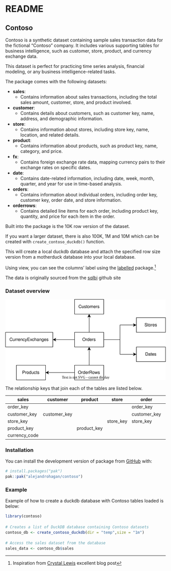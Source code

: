 # README


## Contoso

Contoso is a synthetic dataset containing sample sales transaction data
for the fictional “Contoso” company. It includes various supporting
tables for business intelligence, such as customer, store, product, and
currency exchange data.

This dataset is perfect for practicing time series analysis, financial
modeling, or any business intelligence-related tasks.

The package comes with the following datasets:

- **sales**:
  - Contains information about sales transactions, including the total
    sales amount, customer, store, and product involved.
- **customer**:
  - Contains details about customers, such as customer key, name,
    address, and demographic information.
- **store**:
  - Contains information about stores, including store key, name,
    location, and related details.
- **product**:
  - Contains information about products, such as product key, name,
    category, and price.
- **fx**:
  - Contains foreign exchange rate data, mapping currency pairs to their
    exchange rates on specific dates.
- **date**:
  - Contains date-related information, including date, week, month,
    quarter, and year for use in time-based analysis.
- **orders**:
  - Contains information about individual orders, including order key,
    customer key, order date, and store information.
- **orderrows**:
  - Contains detailed line items for each order, including product key,
    quantity, and price for each item in the order.

Built into the package is the 10K row version of the dataset.

If you want a larger dataset, there is also 100K, 1M and 10M which can
be created with `create_contoso_duckdb()` function.

This will create a local duckdb database and attach the specified row
size version from a motherduck database into your local database.

Using view, you can see the columns’ label using the
[labelled](https://larmarange.github.io/labelled/index.html)
package.[^1]

The data is originally sourced from the
[sqlbi](https://github.com/sql-bi/Contoso-Data-Generator-V2-Data/releases/tag/ready-to-use-data)
github site

### Dataset overview

![Contoso](man/figures/contoso.svg)

The relationship keys that join each of the tables are listed below.

| sales | customer | product | store | order | orderrows | fx |
|----|----|----|----|----|----|----|
| order_key |  |  |  | order_key | order_key |  |
| customer_key | customer_key |  |  | customer_key |  |  |
| store_key |  |  | store_key | store_key |  |  |
| product_key |  | product_key |  |  | product_key |  |
| currency_code |  |  |  |  |  | from_currency |

### Installation

You can install the development version of package from
[GitHub](https://github.com/alejandrohagan/contoso) with:

``` r
# install.packages("pak")
pak::pak("alejandrohagan/contoso")
```

### Example

Example of how to create a duckdb database with Contoso tables loaded is
below:

``` r
library(contoso)

# Creates a list of DuckDB database containing Contoso datasets
contoso_db <- create_contoso_duckdb(dir = "temp",size = "1m")

# Access the sales dataset from the database
sales_data <- contoso_db$sales
```

[^1]: Inspiration from [Crystal
    Lewis](https://cghlewis.com/blog/dict_clean/) excellent blog post
